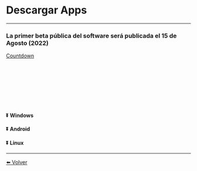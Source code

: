 # Descargar Apps

---

### La primer beta pública del software será publicada el 15 de Agosto (2022)

<a data-type="countdown" data-id="3329088" class="tickcounter" style="display: block; width: 100%; position: relative; padding-bottom: 25%" title="Countdown" href="//www.tickcounter.com/">Countdown</a><script>(function(d, s, id) { var js, pjs = d.getElementsByTagName(s)[0]; if (d.getElementById(id)) return; js = d.createElement(s); js.id = id; js.src = "//www.tickcounter.com/static/js/loader.js"; pjs.parentNode.insertBefore(js, pjs); }(document, "script", "tickcounter-sdk"));</script>

#### ⏬ Windows

#### ⏬ Android

#### ⏬ Linux

---


[⬅️ Volver](./)
